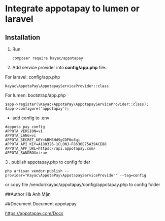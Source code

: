 # Integrate appotapay to lumen or laravel

## Installation

1. Run 
    ```
    composer require kayac/appotapay
    ```
    
2. Add service provider into **config/app.php** file.

For laravel: config/app.php
```
Kayac\AppotaPay\AppotapayServiceProvider::class
```
For lumen: bootstrap/app.php
```
$app->register(\Kayac\AppotaPay\AppotapayServiceProvider::class);
$app->configure('appotapay');
```

- add config to .env
```
#appota pay config
APPOTA_VERSION=v1
APPOTA_LANG=vi
APPOTA_SECRET_KEY=kBMSHd9gCOF6o8qi
APPOTA_API_KEY=A180326-1CLONJ-F8630E75A39ACE88
APPOTA_APP_URL=https://api.appotapay.com/
APPOTA_SANDBOX=true
```    

3 . publish appotapay.php to config folder
```
php artisan vendor:publish --provider="Kayac\AppotaPay\AppotapayServiceProvider" --tag=config
```

or copy file /vendor/kayac/appotapay/config/appotapay.php to config folder


##Author
Hà Anh Mận

##Document
Document appotapay

https://appotapay.com/Docs